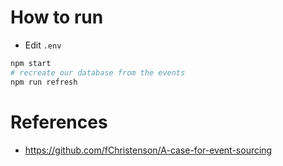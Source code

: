 # How to run

- Edit `.env`

```sh
npm start
# recreate our database from the events
npm run refresh
```

# References
- https://github.com/fChristenson/A-case-for-event-sourcing